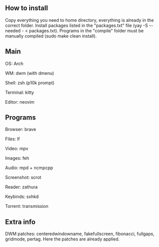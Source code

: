 ## How to install

Copy everything you need to home directory, everything is already in the correct folder. Install packages listed in the "packages.txt" file (yay -S --needed - < packages.txt). Programs in the "compile" folder must be manually compiled (sudo make clean install).



## Main

OS: Arch

WM: dwm (with dmenu)

Shell: zsh (p10k prompt)

Terminal: kitty

Editor: neovim



## Programs

Browser: brave

Files: lf

Video: mpv

Images: feh

Audio: mpd + ncmpcpp

Screenshot: scrot

Reader: zathura

Keybinds: sxhkd

Torrent: transmission



## Extra info

DWM patches: centeredwindowname, fakefullscreen, fibonacci, fullgaps, gridmode, pertag. Here the patches are already applied.
